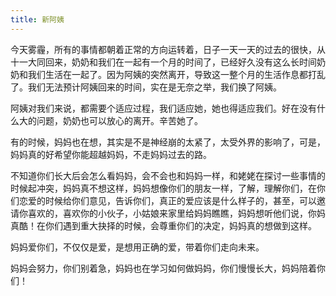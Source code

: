 ```yaml
---
title: 新阿姨
---
```

今天雾霾，所有的事情都朝着正常的方向运转着，日子一天一天的过去的很快，从十一大同回来，奶奶和我们在一起有一个月的时间了，已经好久没有这么长时间奶奶和我们生活在一起了。因为阿姨的突然离开，导致这一整个月的生活作息都打乱了。我们无法预计阿姨回来的时间，实在是无奈之举，我们换了阿姨。

阿姨对我们来说，都需要个适应过程，我们适应她，她也得适应我们。好在没有什么大的问题，奶奶也可以放心的离开。辛苦她了。

有的时候，妈妈也在想，其实是不是神经崩的太紧了，太受外界的影响了，可是，妈妈真的好希望你能超越妈妈，不走妈妈过去的路。

不知道你们长大后会怎么看妈妈，会不会也和妈妈一样，和姥姥在探讨一些事情的时候起冲突，妈妈真不想这样，妈妈想像你们的朋友一样，了解，理解你们，在你们恋爱的时候给你们意见，告诉你们，真正的爱应该是什么样子的，甚至，可以邀请你喜欢的，喜欢你的小伙子，小姑娘来家里给妈妈瞧瞧，妈妈想听他们说，你妈真酷！在你们遇到重大抉择的时候，会尊重你们的决定，妈妈真的想做到这样。

妈妈爱你们，不仅仅是爱，是想用正确的爱，带着你们走向未来。

妈妈会努力，你们别着急，妈妈也在学习如何做妈妈，你们慢慢长大，妈妈陪着你们！

